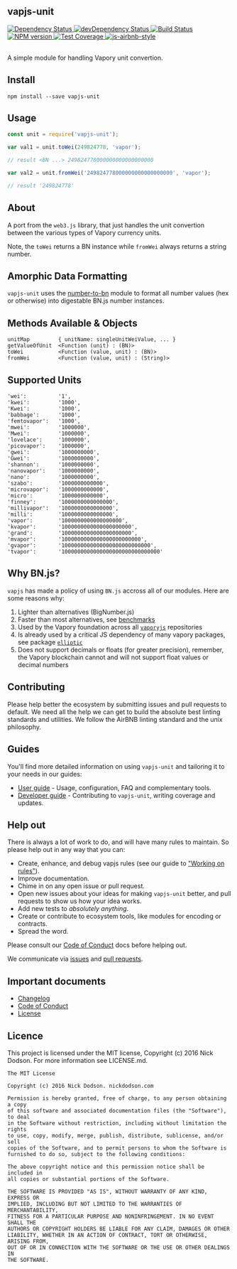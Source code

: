 ## vapjs-unit

<div>
  <!-- Dependency Status -->
  <a href="https://david-dm.org/vapjs/vapjs-unit">
    <img src="https://david-dm.org/vapjs/vapjs-unit.svg"
    alt="Dependency Status" />
  </a>

  <!-- devDependency Status -->
  <a href="https://david-dm.org/vapjs/vapjs-unit#info=devDependencies">
    <img src="https://david-dm.org/vapjs/vapjs-unit/dev-status.svg" alt="devDependency Status" />
  </a>

  <!-- Build Status -->
  <a href="https://travis-ci.org/vapjs/vapjs-unit">
    <img src="https://travis-ci.org/vapjs/vapjs-unit.svg"
    alt="Build Status" />
  </a>

  <!-- NPM Version -->
  <a href="https://www.npmjs.org/package/vapjs-unit">
    <img src="http://img.shields.io/npm/v/vapjs-unit.svg"
    alt="NPM version" />
  </a>

  <!-- Test Coverage -->
  <a href="https://coveralls.io/r/vapjs/vapjs-unit">
    <img src="https://coveralls.io/repos/github/vapjs/vapjs-unit/badge.svg" alt="Test Coverage" />
  </a>

  <!-- Javascript Style -->
  <a href="http://airbnb.io/javascript/">
    <img src="https://img.shields.io/badge/code%20style-airbnb-brightgreen.svg" alt="js-airbnb-style" />
  </a>
</div>

<br />

A simple module for handling Vapory unit convertion.

## Install

```
npm install --save vapjs-unit
```

## Usage

```js
const unit = require('vapjs-unit');

var val1 = unit.toWei(249824778, 'vapor');

// result <BN ...> 249824778000000000000000000

var val2 = unit.fromWei('249824778000000000000000000', 'vapor');

// result '249824778'
```

## About

A port from the `web3.js` library, that just handles the unit convertion between the various types of Vapory currency units.

Note, the `toWei` returns a BN instance while `fromWei` always returns a string number.

## Amorphic Data Formatting

`vapjs-unit` uses the [number-to-bn](http://github.com/silentcicero/number-to-bn) module to format all number values (hex or otherwise) into digestable BN.js number instances.

## Methods Available & Objects

```
unitMap         { unitName: singleUnitWeiValue, ... }
getValueOfUnit  <Function (unit) : (BN)>
toWei           <Function (value, unit) : (BN)>
fromWei         <Function (value, unit) : (String)>
```

## Supported Units

```
'wei':          '1',
'kwei':         '1000',
'Kwei':         '1000',
'babbage':      '1000',
'femtovapor':   '1000',
'mwei':         '1000000',
'Mwei':         '1000000',
'lovelace':     '1000000',
'picovapor':    '1000000',
'gwei':         '1000000000',
'Gwei':         '1000000000',
'shannon':      '1000000000',
'nanovapor':    '1000000000',
'nano':         '1000000000',
'szabo':        '1000000000000',
'microvapor':   '1000000000000',
'micro':        '1000000000000',
'finney':       '1000000000000000',
'millivapor':   '1000000000000000',
'milli':        '1000000000000000',
'vapor':        '1000000000000000000',
'kvapor':       '1000000000000000000000',
'grand':        '1000000000000000000000',
'mvapor':       '1000000000000000000000000',
'gvapor':       '1000000000000000000000000000',
'tvapor':       '1000000000000000000000000000000'
```

## Why BN.js?

`vapjs` has made a policy of using `BN.js` accross all of our modules. Here are some reasons why:

  1. Lighter than alternatives (BigNumber.js)
  2. Faster than most alternatives, see [benchmarks](https://github.com/indutny/bn.js/issues/89)
  3. Used by the Vapory foundation across all [`vaporyjs`](https://github.com/vaporycojs) repositories
  4. Is already used by a critical JS dependency of many vapory packages, see package [`elliptic`](https://github.com/indutny/elliptic)
  5. Does not support decimals or floats (for greater precision), remember, the Vapory blockchain cannot and will not support float values or decimal numbers

## Contributing

Please help better the ecosystem by submitting issues and pull requests to default. We need all the help we can get to build the absolute best linting standards and utilities. We follow the AirBNB linting standard and the unix philosophy.

## Guides

You'll find more detailed information on using `vapjs-unit` and tailoring it to your needs in our guides:

- [User guide](docs/user-guide.md) - Usage, configuration, FAQ and complementary tools.
- [Developer guide](docs/developer-guide.md) - Contributing to `vapjs-unit`, writing coverage and updates.

## Help out

There is always a lot of work to do, and will have many rules to maintain. So please help out in any way that you can:

- Create, enhance, and debug vapjs rules (see our guide to ["Working on rules"](./github/CONTRIBUTING.md)).
- Improve documentation.
- Chime in on any open issue or pull request.
- Open new issues about your ideas for making `vapjs-unit` better, and pull requests to show us how your idea works.
- Add new tests to *absolutely anything*.
- Create or contribute to ecosystem tools, like modules for encoding or contracts.
- Spread the word.

Please consult our [Code of Conduct](CODE_OF_CONDUCT.md) docs before helping out.

We communicate via [issues](https://github.com/vapjs/vapjs-unit/issues) and [pull requests](https://github.com/vapjs/vapjs-unit/pulls).

## Important documents

- [Changelog](CHANGELOG.md)
- [Code of Conduct](CODE_OF_CONDUCT.md)
- [License](https://raw.githubusercontent.com/vapjs/vapjs-unit/master/LICENSE)

## Licence

This project is licensed under the MIT license, Copyright (c) 2016 Nick Dodson. For more information see LICENSE.md.

```
The MIT License

Copyright (c) 2016 Nick Dodson. nickdodson.com

Permission is hereby granted, free of charge, to any person obtaining a copy
of this software and associated documentation files (the "Software"), to deal
in the Software without restriction, including without limitation the rights
to use, copy, modify, merge, publish, distribute, sublicense, and/or sell
copies of the Software, and to permit persons to whom the Software is
furnished to do so, subject to the following conditions:

The above copyright notice and this permission notice shall be included in
all copies or substantial portions of the Software.

THE SOFTWARE IS PROVIDED "AS IS", WITHOUT WARRANTY OF ANY KIND, EXPRESS OR
IMPLIED, INCLUDING BUT NOT LIMITED TO THE WARRANTIES OF MERCHANTABILITY,
FITNESS FOR A PARTICULAR PURPOSE AND NONINFRINGEMENT. IN NO EVENT SHALL THE
AUTHORS OR COPYRIGHT HOLDERS BE LIABLE FOR ANY CLAIM, DAMAGES OR OTHER
LIABILITY, WHETHER IN AN ACTION OF CONTRACT, TORT OR OTHERWISE, ARISING FROM,
OUT OF OR IN CONNECTION WITH THE SOFTWARE OR THE USE OR OTHER DEALINGS IN
THE SOFTWARE.
```
